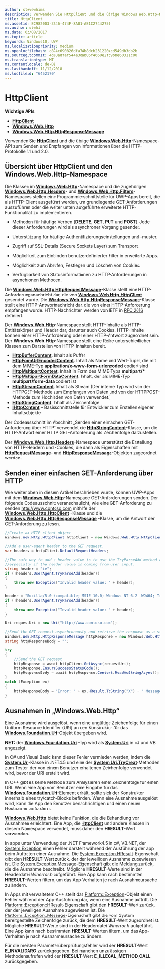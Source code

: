 ```yaml
---
author: stevewhims
description: Verwenden Sie HttpClient und die übrige Windows.Web.Http-Namespace-API zum Senden und Empfangen von Informationen über die HTTP-Protokolle 1.1 und 2.0.
title: HttpClient
ms.assetid: EC9820D3-3A46-474F-8A01-AE1C27442750
ms.author: stwhi
ms.date: 02/08/2017
ms.topic: article
keywords: Windows10, UWP
ms.localizationpriority: medium
ms.openlocfilehash: c874c690826dfa74b8dcb2312204cd549db3db2b
ms.sourcegitcommit: 4d88adfaf544a3dab05f4660e2f59bbe60311c00
ms.translationtype: MT
ms.contentlocale: de-DE
ms.lasthandoff: 11/12/2018
ms.locfileid: "6452170"
---
```

# <a name="httpclient"></a>HttpClient


**Wichtige APIs**

-   [**HttpClient**](https://msdn.microsoft.com/library/windows/apps/dn298639)
-   [**Windows.Web.Http**](https://msdn.microsoft.com/library/windows/apps/dn279692)
-   [**Windows.Web.Http.HttpResponseMessage**](https://msdn.microsoft.com/library/windows/apps/dn279631)

Verwenden Sie [**HttpClient**](https://msdn.microsoft.com/library/windows/apps/dn298639) und die übrige [**Windows.Web.Http**](https://msdn.microsoft.com/library/windows/apps/dn279692)-Namespace-API zum Senden und Empfangen von Informationen über die HTTP-Protokolle 1.1 und 2.0.

## <a name="overview-of-httpclient-and-the-windowswebhttp-namespace"></a>Übersicht über HttpClient und den Windows.Web.Http-Namespace

Die Klassen im [**Windows.Web.Http**](https://msdn.microsoft.com/library/windows/apps/dn279692)-Namespace und die zugehörigen [**Windows.Web.Http.Headers**](https://msdn.microsoft.com/library/windows/apps/dn252713)- und [**Windows.Web.Http.Filters**](https://msdn.microsoft.com/library/windows/apps/dn298623)-Namespaces stellen eine Programmierschnittstelle für UWP-Apps bereit, die als HTTP-Client ausgeführt werden, um grundlegende GET-Anforderungen auszuführen oder die weiter unten aufgeführte erweiterte HTTP-Funktionalität zu implementieren.

-   Methoden für häufige Verben (**DELETE**, **GET**, **PUT** und **POST**). Jede dieser Anforderungen wird als asynchroner Vorgang gesendet.

-   Unterstützung für häufige Authentifizierungseinstellungen und -muster.

-   Zugriff auf SSL-Details (Secure Sockets Layer) zum Transport.

-   Möglichkeit zum Einbinden benutzerdefinierter Filter in erweiterte Apps.

-   Möglichkeit zum Abrufen, Festlegen und Löschen von Cookies.

-   Verfügbarkeit von Statusinformationen zu HTTP-Anforderungen in asynchronen Methoden.

Die [**Windows.Web.Http.HttpRequestMessage**](https://msdn.microsoft.com/library/windows/apps/dn279617)-Klasse stellt eine HTTP-Anforderungsnachricht dar, die von [**Windows.Web.Http.HttpClient**](https://msdn.microsoft.com/library/windows/apps/dn298639) gesendet wurde. Die [**Windows.Web.Http.HttpResponseMessage**](https://msdn.microsoft.com/library/windows/apps/dn279631)-Klasse stellt eine HTTP-Antwortnachricht dar, die von einer HTTP-Anforderung empfangen wurde. HTTP-Nachrichten werden von IETF in [RFC 2616](http://go.microsoft.com/fwlink/p/?linkid=241642) definiert.

Der [**Windows.Web.Http**](https://msdn.microsoft.com/library/windows/apps/dn279692)-Namespace stellt HTTP-Inhalte als HTTP-Entitätskörper und Header dar, darunter auch Cookies. HTTP-Inhalte können einer HTTP-Anforderung oder einer HTTP-Antwort zugeordnet sein. Der **Windows.Web.Http**-Namespace stellt eine Reihe unterschiedlicher Klassen zum Darstellen von HTTP-Inhalten bereit.

-   [**HttpBufferContent**](https://msdn.microsoft.com/library/windows/apps/dn298625). Inhalt als Puffer
-   [**HttpFormUrlEncodedContent**](https://msdn.microsoft.com/library/windows/apps/dn298685). Inhalt als Name und Wert-Tupel, die mit dem MIME-Typ **application/x-www-form-urlencoded** codiert sind
-   [**HttpMultipartContent**](https://msdn.microsoft.com/library/windows/apps/dn298708). Inhalt in Form des MIME-Typs **multipart/\***
-   [**HttpMultipartFormDataContent**](https://msdn.microsoft.com/library/windows/apps/dn279596). Inhalt, der als MIME-Typ **multipart/form-data** codiert ist
-   [**HttpStreamContent**](https://msdn.microsoft.com/library/windows/apps/dn279649). Inhalt als Stream (Der interne Typ wird von der HTTPGET-Methode zum Empfangen von Daten und von der HTTPPOST-Methode zum Hochladen von Daten verwendet.)
-   [**HttpStringContent**](https://msdn.microsoft.com/library/windows/apps/dn279661). Inhalt als Zeichenfolge
-   [**IHttpContent**](https://msdn.microsoft.com/library/windows/apps/dn279684) – Basisschnittstelle für Entwickler zum Erstellen eigener Inhaltsobjekte

Der Codeausschnitt im Abschnitt „Senden einer einfachen GET-Anforderung über HTTP“ verwendet die [**HttpStringContent**](https://msdn.microsoft.com/library/windows/apps/dn279661)-Klasse, um die HTTP-Antwort einer HTTP GET-Anforderung als Zeichenfolge darzustellen.

Der [**Windows.Web.Http.Headers**](https://msdn.microsoft.com/library/windows/apps/dn252713)-Namespace unterstützt die Erstellung von HTTP-Headern und -Cookies, die dann als Eigenschaften mit [**HttpRequestMessage**](https://msdn.microsoft.com/library/windows/apps/dn279617)- und [**HttpResponseMessage**](https://msdn.microsoft.com/library/windows/apps/dn279631)-Objekten zugeordnet werden.

## <a name="send-a-simple-get-request-over-http"></a>Senden einer einfachen GET-Anforderung über HTTP

Wie weiter oben in diesem Artikel beschrieben wurde, können UWP-Apps mit dem [**Windows.Web.Http**](https://msdn.microsoft.com/library/windows/apps/dn279692)-Namespace GET-Anforderungen senden. Der folgende Codeausschnitt veranschaulicht, wie eine GET-Anforderung zu senden http://www.contoso.com mithilfe der [**Windows.Web.Http.HttpClient**](https://msdn.microsoft.com/library/windows/apps/dn298639) -Klasse und die [**Windows.Web.Http.HttpResponseMessage**](https://msdn.microsoft.com/library/windows/apps/dn279631) -Klasse, um die Antwort der GET-Anforderung zu lesen.

```csharp
//Create an HTTP client object
Windows.Web.Http.HttpClient httpClient = new Windows.Web.Http.HttpClient();

//Add a user-agent header to the GET request. 
var headers = httpClient.DefaultRequestHeaders;

//The safe way to add a header value is to use the TryParseAdd method and verify the return value is true,
//especially if the header value is coming from user input.
string header = "ie";
if (!headers.UserAgent.TryParseAdd(header))
{
    throw new Exception("Invalid header value: " + header);
}

header = "Mozilla/5.0 (compatible; MSIE 10.0; Windows NT 6.2; WOW64; Trident/6.0)";
if (!headers.UserAgent.TryParseAdd(header))
{
    throw new Exception("Invalid header value: " + header);
}

Uri requestUri = new Uri("http://www.contoso.com");

//Send the GET request asynchronously and retrieve the response as a string.
Windows.Web.Http.HttpResponseMessage httpResponse = new Windows.Web.Http.HttpResponseMessage();
string httpResponseBody = "";

try
{
    //Send the GET request
    httpResponse = await httpClient.GetAsync(requestUri);
    httpResponse.EnsureSuccessStatusCode();
    httpResponseBody = await httpResponse.Content.ReadAsStringAsync();
}
catch (Exception ex)
{
    httpResponseBody = "Error: " + ex.HResult.ToString("X") + " Message: " + ex.Message;
}
```

## <a name="exceptions-in-windowswebhttp"></a>Ausnahmen in „Windows.Web.Http“

Eine Ausnahme wird ausgelöst, wenn eine ungültige Zeichenfolge für einen Uniform Resource Identifier (URI) an den Konstruktor für das [**Windows.Foundation.Uri**](https://msdn.microsoft.com/library/windows/apps/br225998)-Objekt übergeben wird.

**NET:** der [**Windows.Foundation.Uri**](https://msdn.microsoft.com/library/windows/apps/br225998) -Typ wird als [**System.Uri**](https://msdn.microsoft.com/library/windows/apps/xaml/system.uri.aspx) in c# und VB angezeigt.

In C# und Visual Basic kann dieser Fehler vermieden werden, indem die [**System.Uri**](https://msdn.microsoft.com/library/windows/apps/xaml/system.uri.aspx)-Klasse in .NET4.5 und eine der [**System.Uri.TryCreat**](https://msdn.microsoft.com/library/windows/apps/xaml/system.uri.trycreate.aspx)-Methoden zum Testen der von einem Benutzer erhaltenen Zeichenfolge verwendet wird, bevor der URI erstellt wird.

In C++ gibt es keine Methode zum Analysieren einer Zeichenfolge für einen URI. Wenn eine App vom Benutzer eine Eingabe für das [**Windows.Foundation.Uri**](https://msdn.microsoft.com/library/windows/apps/br225998)-Element erhält, sollte sich der Konstruktor innerhalb eines try/catch-Blocks befinden. Wenn eine Ausnahme ausgelöst wird, kann die App den Benutzer benachrichtigen und einen neuen Hostnamen anfordern.

[**Windows.Web.Http**](https://msdn.microsoft.com/library/windows/apps/dn279692) bietet keine Funktion, die die Behandlung von Ausnahmen erleichtert. Eine App, die [**HttpClient**](https://msdn.microsoft.com/library/windows/apps/dn298639) und andere Klassen in diesem Namespace verwendet, muss daher den **HRESULT**-Wert verwenden.

In apps unter Verwendung der .NET Framework4.5 in c#, VB.NET, der [System.Exception](http://msdn.microsoft.com/library/system.exception.aspx) einen Fehler darstellt während der Ausführung der app beim Auftreten einer Ausnahme. Die [System.Exception.HResult](http://msdn.microsoft.com/library/system.exception.hresult.aspx)-Eigenschaft gibt den **HRESULT**-Wert zurück, der der jeweiligen Ausnahme zugewiesen ist. Die [System.Exception.Message](http://msdn.microsoft.com/library/system.exception.message.aspx)-Eigenschaft gibt die Meldung zurück, die die Ausnahme beschreibt. Mögliche **HRESULT**-Werte sind in der Headerdatei *Winerror.h* aufgeführt. Eine App kann nach bestimmten **HRESULT**-Werten filtern, um das App-Verhalten je nach Ausnahmeursache zu ändern.

In Apps mit verwaltetem C++ stellt das [Platform::Exception](http://msdn.microsoft.com/library/windows/apps/hh755825.aspx)-Objekt einen Fehler während der App-Ausführung dar, wenn eine Ausnahme auftritt. Die [Platform::Exception::HResult](http://msdn.microsoft.com/library/windows/apps/hh763371.aspx)-Eigenschaft gibt den **HRESULT**-Wert zurück, der der jeweiligen Ausnahme zugewiesen ist. Die [Platform::Exception::Message](http://msdn.microsoft.com/library/windows/apps/hh763375.aspx)-Eigenschaft gibt die vom System bereitgestellte Zeichenfolge zurück, die dem **HRESULT**-Wert zugeordnet ist. Mögliche **HRESULT**-Werte sind in der Headerdatei *Winerror.h* aufgeführt. Eine App kann nach bestimmten **HRESULT**-Werten filtern, um das App-Verhalten je nach Ausnahmeursache zu ändern.

Für die meisten Parameterüberprüfungsfehler wird der **HRESULT**-Wert **E\_INVALIDARG** zurückgegeben. Bei manchen unzulässigen Methodenaufrufen wird der **HRESULT**-Wert **E\_ILLEGAL\_METHOD\_CALL** zurückgegeben.

